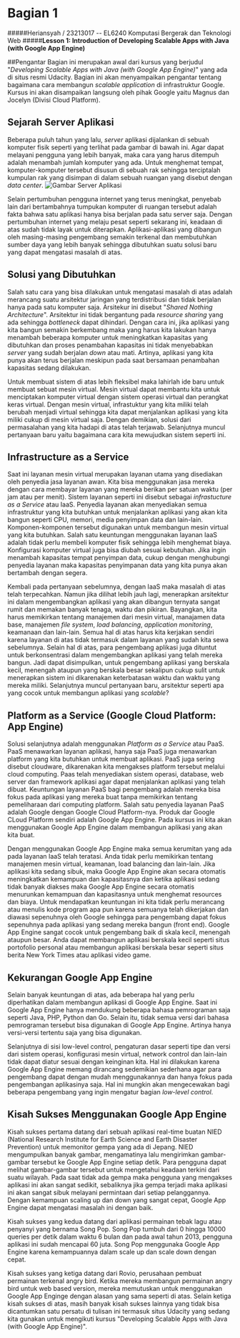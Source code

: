 # Bagian 1

#####Heriansyah / 23213017 -- EL6240 Komputasi Bergerak dan Teknologi Web
#####**Lesson 1: Introduction of Developing Scalable Apps with Java (with Google App Engine)**

##Pengantar
Bagian ini merupakan awal dari kursus yang berjudul "*Developing Scalable Apps with Java (with Google App Engine)*" yang ada di situs resmi Udacity. Bagian ini akan menyampaikan pengantar tentang bagaimana cara membangun *scalable application* di infrastruktur Google. Kursus ini akan disampaikan langsung oleh pihak Google yaitu Magnus dan Jocelyn (Divisi Cloud Platform).

## Sejarah Server Aplikasi
Beberapa puluh tahun yang lalu, *server* aplikasi dijalankan di sebuah komputer fisik seperti yang terlihat pada gambar di bawah ini. Agar dapat melayani pengguna yang lebih banyak, maka cara yang harus ditempuh adalah menambah jumlah komputer yang ada. Untuk menghemat tempat, komputer-komputer tersebut disusun di sebuah rak sehingga terciptalah kumpulan rak yang disimpan di dalam sebuah ruangan yang disebut dengan *data center*.
![Gambar Server Aplikasi](http://uploads.im/rvbfE.jpg)


Selain pertumbuhan pengguna internet yang terus meningkat, penyebab lain dari bertambahnya tumpukan komputer di ruangan tersebut adalah fakta bahwa satu aplikasi hanya bisa berjalan pada satu server saja. Dengan pertumbuhan internet yang melaju pesat seperti sekarang ini, keadaan di atas sudah tidak layak untuk diterapkan. Aplikasi-aplikasi yang dibangun oleh masing-masing pengembang semakin terkenal dan membutuhkan sumber daya yang lebih banyak sehingga dibutuhkan suatu solusi baru yang dapat mengatasi masalah di atas.

## Solusi yang Dibutuhkan
Salah satu cara yang bisa dilakukan untuk mengatasi masalah di atas adalah merancang suatu arsitektur jaringan yang terdistribusi dan tidak berjalan hanya pada satu komputer saja. Arsitekur ini disebut "*Shared Nothing Architecture*". Arsitektur ini tidak bergantung pada *resource sharing* yang ada sehingga *bottleneck* dapat dihindari. Dengan cara ini, jika aplikasi yang kita bangun semakin berkembang maka yang harus kita lakukan hanya menambah beberapa komputer untuk meningkatkan kapasitas yang dibutuhkan dan proses penambahan kapasitas ini tidak menyebabkan *server* yang sudah berjalan *down* atau mati. Artinya, aplikasi yang kita punya akan terus berjalan meskipun pada saat bersamaan penambahan kapasitas sedang dilakukan.

Untuk membuat sistem di atas lebih fleksibel maka lahirlah ide baru untuk membuat sebuat mesin virtual. Mesin virtual dapat membantu kita untuk menciptakan komputer virtual dengan sistem operasi virtual dan perangkat keras virtual. Dengan mesin virtual, infrastuktur yang kita miliki telah berubah menjadi virtual sehingga kita dapat menjalankan aplikasi yang kita miliki cukup di mesin virtual saja. Dengan demikian, solusi dari permasalahan yang kita hadapi di atas telah terjawab. Selanjutnya muncul pertanyaan baru yaitu bagaimana cara kita mewujudkan sistem seperti ini.

## Infrastructure as a Service
Saat ini layanan mesin virtual merupakan layanan utama yang disediakan oleh penyedia jasa layanan awan. Kita bisa menggunakan jasa mereka dengan cara membayar layanan yang mereka berikan per satuan waktu (per jam atau per menit). Sistem layanan seperti ini disebut sebagai *infrastucture as a Service* atau IaaS. Penyedia layanan akan menyediakan semua infrastruktur yang kita butuhkan untuk menjalankan aplikasi yang akan kita bangun seperti CPU, memori, media penyimpan data dan lain-lain. Komponen-komponen tersebut digunakan untuk membangun mesin virtual yang kita butuhkan. Salah satu keuntungan menggunakan layanan IaaS adalah tidak perlu membeli komputer fisik sehingga lebih menghemat biaya. Konfigurasi komputer virtual juga bisa diubah sesuai kebutuhan. Jika ingin menambah kapasitas tempat penyimpan data, cukup dengan menghubungi penyedia layanan maka kapasitas penyimpanan data yang kita punya akan bertambah dengan segera.

Kembali pada pertanyaan sebelumnya, dengan IaaS maka masalah di atas telah terpecahkan. Namun jika dilihat lebih jauh lagi, menerapkan arsitektur ini dalam mengembangkan aplikasi yang akan dibangun ternyata sangat rumit dan memakan banyak tenaga, waktu dan pikiran. Bayangkan, kita harus memikirkan tentang manajemen dari mesin virtual, manajamen data base, manajemen *file system*, *load balancing*, *application monitoring*, keamanaan dan lain-lain. Semua hal di atas harus kita kerjakan sendiri karena layanan di atas tidak termasuk dalam layanan yang sudah kita sewa sebelumnya. Selain hal di atas, para pengembang aplikasi juga dituntut untuk berkonsentrasi dalam mengembangkan aplikasi yang telah mereka bangun. Jadi dapat disimpulkan, untuk pengembang aplikasi yang berskala kecil, menengah ataupun yang berskala besar sekalipun cukup sulit untuk menerapkan sistem ini dikarenakan keterbatasan waktu dan waktu yang mereka miliki. Selanjutnya muncul pertanyaan baru, arsitektur seperti apa yang cocok untuk membangun aplikasi yang *scalable*?

## Platform as a Service (Google Cloud Platform: App Engine)
Solusi selanjutnya adalah menggunakan *Platform as a Service* atau PaaS. PaaS menawarkan layanan aplikasi, hanya saja PaaS juga menawarkan platform yang kita butuhkan untuk membuat aplikasi. PaaS juga sering disebut cloudware, dikarenakan kita mengakses platform tersebut melalui cloud computing. Paas telah menyediakan sistem operasi, database, web server dan framework aplikasi agar dapat menjalankan aplikasi yang telah dibuat. Keuntungan layanan PaaS  bagi pengembang adalah mereka bisa fokus pada aplikasi yang mereka buat tanpa memikirkan tentang pemeliharaan dari computing platform. Salah satu penyedia layanan PaaS adalah Google dengan Google Cloud Platform-nya. Produk dar Google CLoud Platform sendiri adalah Google App Engine. Pada kursus ini kita akan menggunakan Google App Engine dalam membangun aplikasi yang akan kita buat.

Dengan menggunakan Google App Engine maka semua kerumitan yang ada pada layanan IaaS telah teratasi. Anda tidak perlu memikirkan tentang manajemen mesin virtual, keamanan, load balancing dan lain-lain. Jika aplikasi kita sedang sibuk, maka Google App Engine akan secara otomatis meningkatkan kemampuan dan kapasitasnya dan ketika aplikasi sedang tidak banyak diakses maka Google App Engine secara otomatis menurunkan kemampuan dan kapasitasnya untuk menghemat resources dan biaya. Untuk mendapatkan keuntungan ini kita tidak perlu merancang atau menulis kode program apa pun karena semuanya telah dikerjakan dan diawasi sepenuhnya oleh Google sehingga para pengembang dapat fokus sepenuhnya pada aplikasi yang sedang mereka bangun (front end). Google App Engine sangat cocok untuk pengembang baik di skala kecil, menengah ataupun besar. Anda dapat membangun aplikasi berskala kecil seperti situs portofolio personal atau membangun aplikasi berskala besar  seperti situs berita New York Times atau aplikasi video game.

## Kekurangan Google App Engine
Selain banyak keuntungan di atas, ada beberapa hal yang perlu diperhatikan dalam membangun aplikasi di Google App Engine. Saat ini Google App Engine hanya mendukung beberapa bahasa pemrograman saja seperti Java, PHP, Python dan Go. Selain itu, tidak semua versi dari bahasa pemrograman tersebut bisa digunakan di Google App Engine. Artinya hanya versi-versi tertentu saja yang bisa digunakan.

Selanjutnya di sisi low-level control, pengaturan dasar seperti tipe dan versi dari sistem operasi, konfigurasi mesin virtual, network control dan lain-lain tidak dapat diatur sesuai dengan keinginan kita. Hal ini dilakukan karena Google App Engine memang dirancang sedemikian sederhana agar para pengembang dapat dengan mudah menggunakannya dan hanya fokus pada pengembangan aplikasinya saja. Hal ini mungkin akan mengecewakan bagi beberapa pengembang yang ingin mengatur bagian *low-level control*.

## Kisah Sukses Menggunakan Google App Engine
Kisah sukses pertama datang dari sebuah aplikasi real-time buatan NIED (National Research Institute for Earth Science and Earth Disaster Prevention) untuk memonitor gempa yang ada di Jepang. NIED mengumpulkan banyak gambar, mengamatinya lalu mengirimkan gambar-gambar tersebut ke Google App Engine setiap detik. Para pengguna dapat melihat gambar-gambar tersebut untuk mengetahui keadaan terkini dari suatu wilayah. Pada saat tidak ada gempa maka pengguna yang mengakses aplikasi ini akan sangat sedikit, sebaliknya jika gempa terjadi maka aplikasi ini akan sangat sibuk melayani permintaan dari setiap pelanggannya. Dengan kemampuan scaling up dan down yang sangat cepat, Google App Engine dapat mengatasi masalah ini dengan baik.

Kisah sukses yang kedua datang dari aplikasi permainan tebak lagu atau penyanyi yang bernama Song Pop. Song Pop tumbuh dari 0 hingga 10000 queries per detik dalam waktu 6 bulan dan pada awal tahun 2013, pengguna aplikasi ini sudah mencapai 60 juta. Song Pop menggunaka Google App Engine karena kemampuannya dalam scale up dan scale down dengan cepat.

Kisah sukses yang ketiga datang dari Rovio, perusahaan pembuat permainan terkenal angry bird. Ketika mereka membangun permainan angry bird untuk web based version, mereka memutuskan untuk menggunakan Google App Enginge dengan alasan yang sama seperti di atas. Selain ketiga kisah sukses di atas, masih banyak kisah sukses lainnya yang tidak bisa dicantumkan satu persatu di tulisan ini termasuk situs Udacity yang sedang kita gunakan untuk mengikuti kursus "Developing Scalable Apps with Java (with Google App Engine)".



